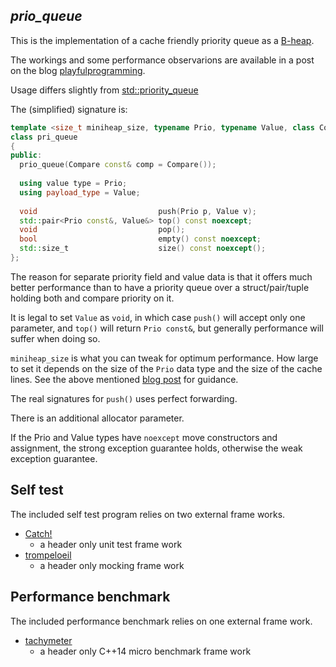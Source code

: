 ## *prio_queue*

This is the implementation of a cache friendly priority queue as a [B-heap](https://en.wikipedia.org/wiki/B-heap).

The workings and some performance observarions are available in a post on the blog [playfulprogramming](http://playfulprogramming.blogspot.se/2015/08/cache-optimizing-priority-queue.html).

Usage differs slightly from [std::priority_queue<T>](http://en.cppreference.com/w/cpp/container/priority_queue)

The (simplified) signature is:

```Cpp
template <size_t miniheap_size, typename Prio, typename Value, class Compare = std::less<Prio>
class pri_queue
{
public:
  prio_queue(Compare const& comp = Compare());
  
  using value type = Prio;
  using payload_type = Value;
  
  void                           push(Prio p, Value v);
  std::pair<Prio const&, Value&> top() const noexcept;
  void                           pop();
  bool                           empty() const noexcept;
  std::size_t                    size() const noexcept();
};
```

The reason for separate priority field and value data is that it offers much better performance than to have a priority queue over a struct/pair/tuple holding both and compare priority on it.

It is legal to set `Value` as `void`, in which case `push()` will accept only one parameter, and `top()` will return `Prio const&`, but generally performance will suffer when doing so.

`miniheap_size` is what you can tweak for optimum performance. How large to set
it depends on the size of the `Prio` data type and the size of the cache lines.
See the above mentioned
[blog post](http://playfulprogramming.blogspot.se/2015/08/cache-optimizing-priority-queue.html) for guidance.

The real signatures for `push()` uses perfect forwarding.

There is an additional allocator parameter.

If the Prio and Value types have `noexcept` move constructors and assignment, the strong exception guarantee holds, otherwise the weak exception guarantee.

Self test
---------
The included self test program relies on two external frame works.

* [Catch!](https://github.com/philsquared/Catch)
  - a header only unit test frame work
* [trompeloeil](https://github.com/rollbear/trompeloeil)
  - a header only mocking frame work

Performance benchmark
---------------------
The included performance benchmark relies on one external frame work.

* [tachymeter](https://github.com/rollbear/tachymeter)
  - a header only C++14 micro benchmark frame work

